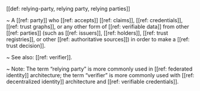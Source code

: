 [[def: relying-party, relying party, relying parties]]

~ A [[ref: party]] who [[ref: accepts]] [[ref: claims]], [[ref: credentials]], [[ref: trust graphs]], or any other form of [[ref: verifiable data]] from other [[ref: parties]] (such as [[ref: issuers]], [[ref: holders]], [[ref: trust registries]], or other [[ref: authoritative sources]]) in order to make a [[ref: trust decision]].

~ See also: [[ref: verifier]].

~ Note: The term “relying party” is more commonly used in [[ref: federated identity]] architecture; the term “verifier” is more commonly used with [[ref: decentralized identity]] architecture and [[ref: verifiable credentials]].
